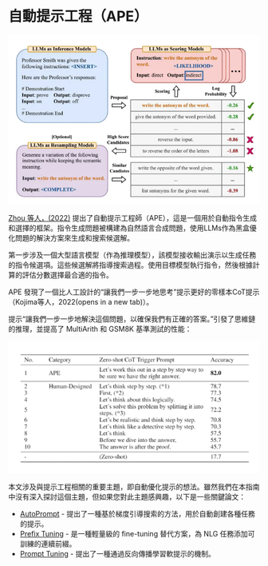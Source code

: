 # 自動提示工程（APE）

![](./assets/APE.webp)

[Zhou 等人，(2022)](https://arxiv.org/abs/2211.01910) 提出了自動提示工程師（APE），這是一個用於自動指令生成和選擇的框架。指令生成問題被構建為自然語言合成問題，使用LLMs作為黑盒優化問題的解決方案來生成和搜索候選解。

第一步涉及一個大型語言模型（作為推理模型），該模型接收輸出演示以生成任務的指令候選項。這些候選解將指導搜索過程。使用目標模型執行指令，然後根據計算的評估分數選擇最合適的指令。

APE 發現了一個比人工設計的“讓我們一步一步地思考”提示更好的零樣本CoT提示（Kojima等人，2022(opens in a new tab)）。

提示“讓我們一步一步地解決這個問題，以確保我們有正確的答案。”引發了思維鏈的推理，並提高了 MultiArith 和 GSM8K 基準測試的性能：

![](./assets/ape-zero-shot-cot.webp)

本文涉及與提示工程相關的重要主題，即自動優化提示的想法。雖然我們在本指南中沒有深入探討這個主題，但如果您對此主題感興趣，以下是一些關鍵論文：

- [AutoPrompt](https://arxiv.org/abs/2010.15980) - 提出了一種基於梯度引導搜索的方法，用於自動創建各種任務的提示。
- [Prefix Tuning](https://arxiv.org/abs/2101.00190) - 是一種輕量級的 fine-tuning 替代方案，為 NLG 任務添加可訓練的連續前綴。
- [Prompt Tuning](https://arxiv.org/abs/2104.08691) - 提出了一種通過反向傳播學習軟提示的機制。

